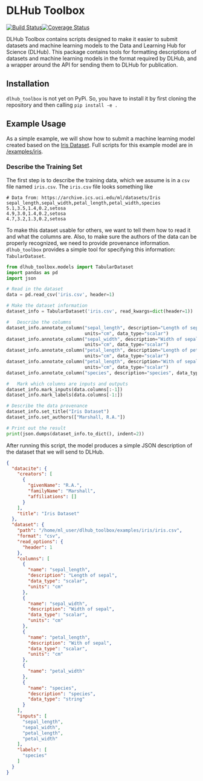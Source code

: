 # DLHub Toolbox
[![Build Status](https://travis-ci.org/DLHub-Argonne/dlhub_toolbox.svg?branch=master)](https://travis-ci.org/DLHub-Argonne/dlhub_toolbox)[![Coverage Status](https://coveralls.io/repos/github/DLHub-Argonne/dlhub_toolbox/badge.svg?branch=master)](https://coveralls.io/github/DLHub-Argonne/dlhub_toolbox?branch=master)

DLHub Toolbox contains scripts designed to make it easier to submit datasets and machine learning models to the Data and Learning Hub for Science (DLHub). This package contains tools for formatting descriptions of datasets and machine learning models in the format required by DLHub, and a wrapper around the API for sending them to DLHub for publication.

## Installation

`dlhub_toolbox` is not yet on PyPi. So, you have to install it by first cloning the repository and then calling `pip install -e .`

## Example Usage

As a simple example, we will show how to submit a machine learning model created based on the [Iris Dataset](https://archive.ics.uci.edu/ml/datasets/Iris).
Full scripts for this example model are in [/examples/iris](./examples/iris).

### Describe the Training Set

The first step is to describe the training data, which we assume is in a `csv` file named `iris.csv`. 
The `iris.csv` file looks something like

```text
# Data from: https://archive.ics.uci.edu/ml/datasets/Iris
sepal_length,sepal_width,petal_length,petal_width,species
5.1,3.5,1.4,0.2,setosa
4.9,3.0,1.4,0.2,setosa
4.7,3.2,1.3,0.2,setosa
```

To make this dataset usable for others, we want to tell them how to read it and what the columns are.
Also, to make sure the authors of the data can be properly recognized, we need to provide provenance information.
`dlhub_toolbox` provides a simple tool for specifying this information: `TabularDataset`.

```python
from dlhub_toolbox.models import TabularDataset
import pandas as pd
import json

# Read in the dataset
data = pd.read_csv('iris.csv', header=1)

# Make the dataset information
dataset_info = TabularDataset('iris.csv', read_kwargs=dict(header=1))

#   Describe the columns
dataset_info.annotate_column("sepal_length", description="Length of sepal",
                             units="cm", data_type="scalar")
dataset_info.annotate_column("sepal_width", description="Width of sepal",
                             units="cm", data_type="scalar")
dataset_info.annotate_column("petal_length", description="Length of petal",
                             units="cm", data_type="scalar")
dataset_info.annotate_column("petal_length", description="With of sepal",
                             units="cm", data_type="scalar")
dataset_info.annotate_column("species", description="species", data_type="string")

#   Mark which columns are inputs and outputs
dataset_info.mark_inputs(data.columns[:-1])
dataset_info.mark_labels(data.columns[-1:])

# Describe the data provenance
dataset_info.set_title("Iris Dataset")
dataset_info.set_authors(["Marshall, R.A."])

# Print out the result
print(json.dumps(dataset_info.to_dict(), indent=2))
```

After running this script, the model produces a simple JSON description of the dataset that we will send to DLHub.

```json
{
  "datacite": {
    "creators": [
      {
        "givenName": "R.A.",
        "familyName": "Marshall",
        "affiliations": []
      }
    ],
    "title": "Iris Dataset"
  },
  "dataset": {
    "path": "/home/ml_user/dlhub_toolbox/examples/iris/iris.csv",
    "format": "csv",
    "read_options": {
      "header": 1
    },
    "columns": [
      {
        "name": "sepal_length",
        "description": "Length of sepal",
        "data_type": "scalar",
        "units": "cm"
      },
      {
        "name": "sepal_width",
        "description": "Width of sepal",
        "data_type": "scalar",
        "units": "cm"
      },
      {
        "name": "petal_length",
        "description": "With of sepal",
        "data_type": "scalar",
        "units": "cm"
      },
      {
        "name": "petal_width"
      },
      {
        "name": "species",
        "description": "species",
        "data_type": "string"
      }
    ],
    "inputs": [
      "sepal_length",
      "sepal_width",
      "petal_length",
      "petal_width"
    ],
    "labels": [
      "species"
    ]
  }
}
```
